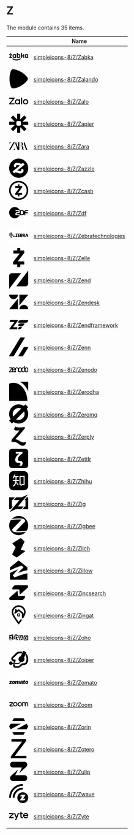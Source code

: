 # Z

The module contains 35 items.



| |Name|
|:---:|---|
| ![illustration of simpleicons-8/Z/Zabka](../../simpleicons-8/Z/Zabka.png) | [simpleicons-8/Z/Zabka](../../simpleicons-8/Z/Zabka.md) |
| ![illustration of simpleicons-8/Z/Zalando](../../simpleicons-8/Z/Zalando.png) | [simpleicons-8/Z/Zalando](../../simpleicons-8/Z/Zalando.md) |
| ![illustration of simpleicons-8/Z/Zalo](../../simpleicons-8/Z/Zalo.png) | [simpleicons-8/Z/Zalo](../../simpleicons-8/Z/Zalo.md) |
| ![illustration of simpleicons-8/Z/Zapier](../../simpleicons-8/Z/Zapier.png) | [simpleicons-8/Z/Zapier](../../simpleicons-8/Z/Zapier.md) |
| ![illustration of simpleicons-8/Z/Zara](../../simpleicons-8/Z/Zara.png) | [simpleicons-8/Z/Zara](../../simpleicons-8/Z/Zara.md) |
| ![illustration of simpleicons-8/Z/Zazzle](../../simpleicons-8/Z/Zazzle.png) | [simpleicons-8/Z/Zazzle](../../simpleicons-8/Z/Zazzle.md) |
| ![illustration of simpleicons-8/Z/Zcash](../../simpleicons-8/Z/Zcash.png) | [simpleicons-8/Z/Zcash](../../simpleicons-8/Z/Zcash.md) |
| ![illustration of simpleicons-8/Z/Zdf](../../simpleicons-8/Z/Zdf.png) | [simpleicons-8/Z/Zdf](../../simpleicons-8/Z/Zdf.md) |
| ![illustration of simpleicons-8/Z/Zebratechnologies](../../simpleicons-8/Z/Zebratechnologies.png) | [simpleicons-8/Z/Zebratechnologies](../../simpleicons-8/Z/Zebratechnologies.md) |
| ![illustration of simpleicons-8/Z/Zelle](../../simpleicons-8/Z/Zelle.png) | [simpleicons-8/Z/Zelle](../../simpleicons-8/Z/Zelle.md) |
| ![illustration of simpleicons-8/Z/Zend](../../simpleicons-8/Z/Zend.png) | [simpleicons-8/Z/Zend](../../simpleicons-8/Z/Zend.md) |
| ![illustration of simpleicons-8/Z/Zendesk](../../simpleicons-8/Z/Zendesk.png) | [simpleicons-8/Z/Zendesk](../../simpleicons-8/Z/Zendesk.md) |
| ![illustration of simpleicons-8/Z/Zendframework](../../simpleicons-8/Z/Zendframework.png) | [simpleicons-8/Z/Zendframework](../../simpleicons-8/Z/Zendframework.md) |
| ![illustration of simpleicons-8/Z/Zenn](../../simpleicons-8/Z/Zenn.png) | [simpleicons-8/Z/Zenn](../../simpleicons-8/Z/Zenn.md) |
| ![illustration of simpleicons-8/Z/Zenodo](../../simpleicons-8/Z/Zenodo.png) | [simpleicons-8/Z/Zenodo](../../simpleicons-8/Z/Zenodo.md) |
| ![illustration of simpleicons-8/Z/Zerodha](../../simpleicons-8/Z/Zerodha.png) | [simpleicons-8/Z/Zerodha](../../simpleicons-8/Z/Zerodha.md) |
| ![illustration of simpleicons-8/Z/Zeromq](../../simpleicons-8/Z/Zeromq.png) | [simpleicons-8/Z/Zeromq](../../simpleicons-8/Z/Zeromq.md) |
| ![illustration of simpleicons-8/Z/Zerply](../../simpleicons-8/Z/Zerply.png) | [simpleicons-8/Z/Zerply](../../simpleicons-8/Z/Zerply.md) |
| ![illustration of simpleicons-8/Z/Zettlr](../../simpleicons-8/Z/Zettlr.png) | [simpleicons-8/Z/Zettlr](../../simpleicons-8/Z/Zettlr.md) |
| ![illustration of simpleicons-8/Z/Zhihu](../../simpleicons-8/Z/Zhihu.png) | [simpleicons-8/Z/Zhihu](../../simpleicons-8/Z/Zhihu.md) |
| ![illustration of simpleicons-8/Z/Zig](../../simpleicons-8/Z/Zig.png) | [simpleicons-8/Z/Zig](../../simpleicons-8/Z/Zig.md) |
| ![illustration of simpleicons-8/Z/Zigbee](../../simpleicons-8/Z/Zigbee.png) | [simpleicons-8/Z/Zigbee](../../simpleicons-8/Z/Zigbee.md) |
| ![illustration of simpleicons-8/Z/Zilch](../../simpleicons-8/Z/Zilch.png) | [simpleicons-8/Z/Zilch](../../simpleicons-8/Z/Zilch.md) |
| ![illustration of simpleicons-8/Z/Zillow](../../simpleicons-8/Z/Zillow.png) | [simpleicons-8/Z/Zillow](../../simpleicons-8/Z/Zillow.md) |
| ![illustration of simpleicons-8/Z/Zincsearch](../../simpleicons-8/Z/Zincsearch.png) | [simpleicons-8/Z/Zincsearch](../../simpleicons-8/Z/Zincsearch.md) |
| ![illustration of simpleicons-8/Z/Zingat](../../simpleicons-8/Z/Zingat.png) | [simpleicons-8/Z/Zingat](../../simpleicons-8/Z/Zingat.md) |
| ![illustration of simpleicons-8/Z/Zoho](../../simpleicons-8/Z/Zoho.png) | [simpleicons-8/Z/Zoho](../../simpleicons-8/Z/Zoho.md) |
| ![illustration of simpleicons-8/Z/Zoiper](../../simpleicons-8/Z/Zoiper.png) | [simpleicons-8/Z/Zoiper](../../simpleicons-8/Z/Zoiper.md) |
| ![illustration of simpleicons-8/Z/Zomato](../../simpleicons-8/Z/Zomato.png) | [simpleicons-8/Z/Zomato](../../simpleicons-8/Z/Zomato.md) |
| ![illustration of simpleicons-8/Z/Zoom](../../simpleicons-8/Z/Zoom.png) | [simpleicons-8/Z/Zoom](../../simpleicons-8/Z/Zoom.md) |
| ![illustration of simpleicons-8/Z/Zorin](../../simpleicons-8/Z/Zorin.png) | [simpleicons-8/Z/Zorin](../../simpleicons-8/Z/Zorin.md) |
| ![illustration of simpleicons-8/Z/Zotero](../../simpleicons-8/Z/Zotero.png) | [simpleicons-8/Z/Zotero](../../simpleicons-8/Z/Zotero.md) |
| ![illustration of simpleicons-8/Z/Zulip](../../simpleicons-8/Z/Zulip.png) | [simpleicons-8/Z/Zulip](../../simpleicons-8/Z/Zulip.md) |
| ![illustration of simpleicons-8/Z/Zwave](../../simpleicons-8/Z/Zwave.png) | [simpleicons-8/Z/Zwave](../../simpleicons-8/Z/Zwave.md) |
| ![illustration of simpleicons-8/Z/Zyte](../../simpleicons-8/Z/Zyte.png) | [simpleicons-8/Z/Zyte](../../simpleicons-8/Z/Zyte.md) |



